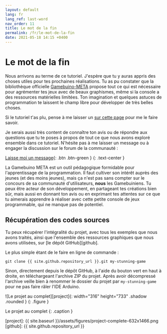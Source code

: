 ```yaml
---
layout: default
lang: fr
lang_ref: last-word
nav_order: 11
title: Le mot de la fin
permalink: /fr/le-mot-de-la-fin
date: 2021-05-18 14:15 +0400
---
```


# Le mot de la fin

Nous arrivons au terme de ce tutoriel. J'espère que tu y auras appris des choses utiles pour tes prochaines réalisations. Tu as pu constater que la bibliothèque officielle [Gamebuino-META][gb-meta] propose tout ce qui est nécessaire pour agrémenter tes jeux avec de beaux graphismes, même si la console a des ressources matérielles limitées. Ton imagination et quelques astuces de programmation te laissent le champ libre pour développer de très belles choses.

Si le tutoriel t'as plu, pense à me laisser un <i class="fas fa-heart" style="color:#f0f;"></i> [sur cette page][heart] pour me le faire savoir.

Je serais aussi très content de connaître ton avis ou de répondre aux questions que tu te poses à propos de tout ce que nous avons exploré ensemble dans ce tutoriel. N'hésite pas à me laisser un message ou à engager la discussion sur le forum de la communauté :

[Laisse moi un message][comment]{: .btn .btn-green }
{: .text-center }

La Gamebuino META est un outil pédagogique formidable pour l'apprentissage de la programmation. Il faut cultiver son intérêt auprès des jeunes (et des moins jeunes), mais ça n'est pas sans compter sur le concours de sa communauté d'utilisateurs, **nous** les Gamebuiniens. Tu peux être acteur de son développement, en partageant tes créations bien sûr, mais aussi en donnant ton avis ou en exprimant tes attentes sur ce que tu aimerais apprendre à réaliser avec cette petite console de jeux programmable, qui ne manque pas de potentiel.


## Récupération des codes sources

Tu peux récupérer l'intégralité du projet, avec tous les exemples que nous avons traités, ainsi que l'ensemble des ressources graphiques que nous avons utilisées, sur [le dépôt GitHub][github].

Le plus simple étant de le faire en ligne de commande :

```
git clone {{ site.github.repository_url }}.git my-stunning-game
```

Sinon, directement depuis le dépôt GitHub, à l'aide du bouton vert en haut à droite, en téléchargeant l'archive ZIP du projet. Après avoir décompressé l'archive veille bien à renommer le dossier du projet par `my-stunning-game` pour ne pas faire râler l'IDE Arduino.  <i class="far fa-smile-wink"></i>

![Le projet au complet][project]{: width="316" height="733" .shadow .rounded }
{: .figure }

Le projet au complet
{: .caption }



[gb-meta]: https://github.com/Gamebuino/Gamebuino-META
[heart]:   https://gamebuino.com/fr/creations/handling-images-on-the-gamebuino-meta
[comment]: https://community.gamebuino.com/t/new-creation-handling-images-on-the-gamebuino-meta-by-steph/201
[project]: {{ site.baseurl }}/assets/figures/project-complete-632x1466.png
[github]:  {{ site.github.repository_url }}